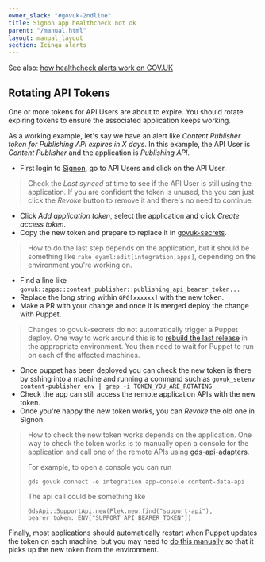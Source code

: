 ```yaml
---
owner_slack: "#govuk-2ndline"
title: Signon app healthcheck not ok
parent: "/manual.html"
layout: manual_layout
section: Icinga alerts
---
```


[signon]: https://signon.publishing.service.gov.uk/api_users
[deploy-puppet]: https://deploy.production.govuk.digital/job/Deploy_Puppet/
[restart-app]: /manual/restart-application.html
[govuk-secrets]: https://github.com/alphagov/govuk-secrets
[gds-api-adapters]: https://github.com/alphagov/gds-api-adapters/blob/master/lib/gds_api.rb

See also: [how healthcheck alerts work on GOV.UK](app-healthcheck-not-ok.html)

## Rotating API Tokens

One or more tokens for API Users are about to expire. You should rotate
expiring tokens to ensure the associated application keeps working.

As a working example, let's say we have an alert like *Content Publisher token
for Publishing API expires in X days*. In this example, the API User is
*Content Publisher* and the application is *Publishing API*.

- First login to [Signon], go to API Users and click on the API User.

> Check the *Last synced at* time to see if the API User is still using the
> application. If you are confident the token is unused, the you can just
> click the *Revoke* button to remove it and there's no need to continue.

- Click *Add application token*, select the application and click *Create
  access token*.
- Copy the new token and prepare to replace it in [govuk-secrets].

> How to do the last step depends on the application, but it should be
> something like `rake eyaml:edit[integration,apps]`, depending on the
> environment you're working on.

- Find a line like `govuk::apps::content_publisher::publishing_api_bearer_token...`
- Replace the long string within `GPG[xxxxxx]` with the new token.
- Make a PR with your change and once it is merged deploy the change with
  Puppet.

> Changes to govuk-secrets do not automatically trigger a Puppet deploy. One
> way to work around this is to [rebuild the last release][deploy-puppet] in the appropriate
> environment. You then need to wait for Puppet to run on each of the affected machines.

- Once puppet has been deployed you can check the new token is there by sshing into a machine and running a command such as `govuk_setenv content-publisher env | grep -i TOKEN_YOU_ARE_ROTATING`
- Check the app can still access the remote application APIs with the new token.
- Once you're happy the new token works, you can *Revoke* the old one in Signon.

> How to check the new token works depends on the application. One way to check
> the token works is to manually open a console for the application and call
> one of the remote APIs using [gds-api-adapters][].
>
> For example, to open a console you can run
>
> `gds govuk connect -e integration app-console content-data-api`
>
> The api call could be something like
>
> `GdsApi::SupportApi.new(Plek.new.find("support-api"), bearer_token: ENV["SUPPORT_API_BEARER_TOKEN"])`

Finally, most applications should automatically restart when Puppet updates the
token on each machine, but you may need to [do this manually][restart-app] so
that it picks up the new token from the environment.